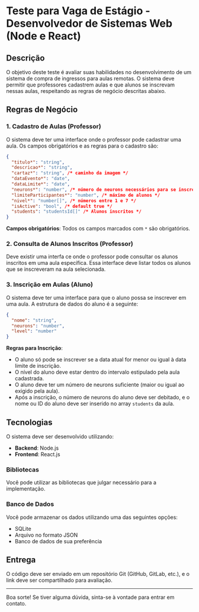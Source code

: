 # Teste para Vaga de Estágio - Desenvolvedor de Sistemas Web (Node e React)

## Descrição

O objetivo deste teste é avaliar suas habilidades no desenvolvimento de um sistema de compra de ingressos para aulas remotas. O sistema deve permitir que professores cadastrem aulas e que alunos se inscrevam nessas aulas, respeitando as regras de negócio descritas abaixo.

## Regras de Negócio

### 1. Cadastro de Aulas (Professor)

O sistema deve ter uma interface onde o professor pode cadastrar uma aula. Os campos obrigatórios e as regras para o cadastro são:

```json
{
  "titulo*": "string",
  "descricao*": "string",
  "cartaz*": "string", /* caminho da imagem */
  "dataEvento*": "date",
  "dataLimite*": "date",
  "neurons*": "number", /* número de neurons necessários para se inscrever */
  "limiteParticipantes*": "number", /* máximo de alunos */
  "nivel*": "number[]", /* números entre 1 e 7 */
  "isActive": "bool", /* default true */
  "students": "studentsId[]" /* Alunos inscritos */
}
```
**Campos obrigatórios**: Todos os campos marcados com `*` são obrigatórios.

### 2. Consulta de Alunos Inscritos (Professor)

Deve existir uma interfa    ce onde o professor pode consultar os alunos inscritos em uma aula específica. Essa interface deve listar todos os alunos que se inscreveram na aula selecionada.

### 3. Inscrição em Aulas (Aluno)

O sistema deve ter uma interface para que o aluno possa se inscrever em uma aula. A estrutura de dados do aluno é a seguinte:

```json
{
  "nome": "string",
  "neurons": "number",
  "level": "number" 
}
```

**Regras para Inscrição**:
- O aluno só pode se inscrever se a data atual for menor ou igual à data limite de inscrição.
- O nível do aluno deve estar dentro do intervalo estipulado pela aula cadastrada.
- O aluno deve ter um número de neurons suficiente (maior ou igual ao exigido pela aula).
- Após a inscrição, o número de neurons do aluno deve ser debitado, e o nome ou ID do aluno deve ser inserido no array `students` da aula.

## Tecnologias

O sistema deve ser desenvolvido utilizando:
- **Backend**: Node.js
- **Frontend**: React.js

### Bibliotecas
Você pode utilizar as bibliotecas que julgar necessário para a implementação.

### Banco de Dados
Você pode armazenar os dados utilizando uma das seguintes opções:
- SQLite
- Arquivo no formato JSON
- Banco de dados de sua preferência

## Entrega

O código deve ser enviado em um repositório Git (GitHub, GitLab, etc.), e o link deve ser compartilhado para avaliação.

---

Boa sorte! Se tiver alguma dúvida, sinta-se à vontade para entrar em contato.
